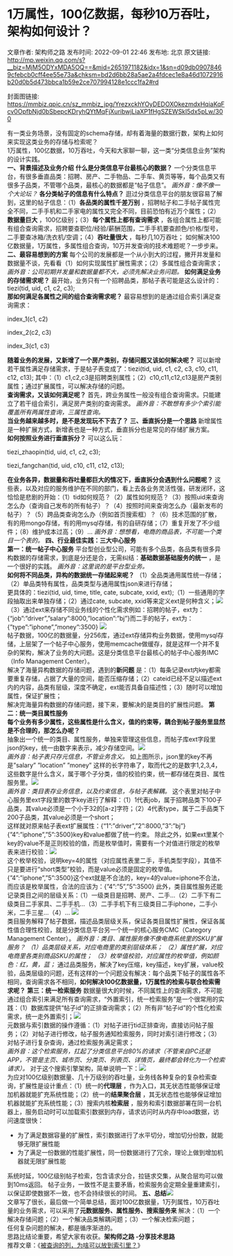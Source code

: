 # 1万属性，100亿数据，每秒10万吞吐，架构如何设计？

文章作者: 架构师之路
发布时间: 2022-09-01 22:46
发布地: 北京
原文链接: http://mp.weixin.qq.com/s?__biz=MjM5ODYxMDA5OQ==&mid=2651971182&idx=1&sn=d09db09078469cfebcb0cff4ee55e73a&chksm=bd2d6bb28a5ae2a4fdcec1e8a46d1072916b20d0b5d473bbca1b59e2ce707994128e1ccc1fa2#rd

封面图链接: https://mmbiz.qpic.cn/sz_mmbiz_jpg/YrezxckhYOyDEDOXOkezmdxHqiaKqFcv0OpfbNjd0bSbepcKDryhQYtMqFjXuribwjLiaXP1fHgSZEWSkI5dx5pLw/300

有一类业务场景，没有固定的schema存储，却有着海量的数据行数，架构上如何来实现这类业务的存储与检索呢？  
1万属性，100亿数据，10万吞吐，今天和大家聊一聊，这一类“分类信息业务”架构的设计实践。  
**一、背景描述及业务介绍** **什么是分类信息平台最核心的数据？**
一个分类信息平台，有很多垂直品类：招聘、房产、二手物品、二手车、黄页等等，每个品类又有很多子品类，不管哪个品类，最核心的数据都是“帖子信息”。
_画外音：像不像一个大论坛？_ **各分类帖子的信息有什么特点？** 逛过分类信息平台的朋友很容易了解到，这里的帖子信息：（1）**各品类的属性千差万别**
，招聘帖子和二手帖子属性完全不同，二手手机和二手家电的属性又完全不同，目前恐怕有近万个属性；（2）**数据量巨大**
，100亿级别；（3）**每个属性上都有查询需求**
，各组合属性上都可能有组合查询需求，招聘要查职位/经验/薪酬范围，二手手机要查颜色/价格/型号，二手要查冰箱/洗衣机/空调；（4）**吞吐量很大**
，每秒几10万吞吐； 如何解决100亿数据量，1万属性，多属性组合查询，10万并发查询的技术难题呢？一步步来。 **二、最容易想到的方案**
每个公司的发展都是一个从小到大的过程，撇开并发量和数据量不谈，先看看（1）如何实现属性扩展性需求；（2）多属性组合查询需求；
_画外音：公司初期并发量和数据量都不大，必须先解决业务问题。_ **如何满足业务的存储需求呢？**
最开始，业务只有一个招聘品类，那帖子表可能是这么设计的：tiezi(tid, uid, c1, c2, c3);  
**那如何满足各属性之间的组合查询需求呢？** 最容易想到的是通过组合索引满足查询需求：

index_1(c1, c2)

index_2(c2, c3)

index_3(c1, c3)

**随着业务的发展，又新增了一个房产类别，存储问题又该如何解决呢？** 可以新增若干属性满足存储需求，于是帖子表变成了：tiezi(tid, uid,
c1, c2, c3, c10, c11, c12, c13);
其中：（1）c1,c2,c3是招聘类别属性；（2）c10,c11,c12,c13是房产类别属性；通过扩展属性，可以解决存储的问题。  
**查询需求，又该如何满足呢？** 首先，跨业务属性一般没有组合查询需求。只能建立了若干组合索引，满足房产类别的查询需求。
_画外音：不敢想有多少个索引能覆盖所有两属性查询，三属性查询。_  
**当业务越来越多时，是不是发现玩不下去了？** **三、垂直拆分是一个思路**
新增属性是一种扩展方式，新增表也是一种方式，垂直拆分也是常见的存储扩展方案。  
**如何按照业务进行垂直拆分？** 可以这么玩：

tiezi_zhaopin(tid, uid, c1, c2, c3);

tiezi_fangchan(tid, uid, c10, c11, c12, c13);

  
**在业务各异，数据量和吞吐量都巨大的情况下，垂直拆分会遇到什么问题呢？**
这些表，以及对应的服务维护在不同的部门，看上去各业务灵活性强，研发闭环，这恰恰是悲剧的开始：（1）tid如何规范？（2）属性如何规范？（3）按照uid来查询怎么办（查询自己发布的所有帖子）？（4）按照时间来查询怎么办（最新发布的帖子）？（5）跨品类查询怎么办（例如首页搜索框）？（6）技术范围的扩散，有的用mongo存储，有的用mysql存储，有的自研存储；（7）重复开发了不少组件；（8）维护成本过高；（9）…
_画外音：想想看，电商的商品表，不可能一个类目一个表的。_ **四、行业最佳实践：三大中心服务**  
**第一：统一帖子中心服务** 平台型创业型公司，可能有多个品类，各品类有很多异构数据的存储需求，到底是分还是合，无需纠结：**基础数据基础服务的统一**
，是一个很好的实践。 _画外音：这里说的是平台型业务。_  
**如何将不同品类，异构的数据统一存储起来呢？** （1）全品类通用属性统一存储；（2）单品类特有属性，品类类型与通用属性json来进行存储；  
更具体的：tiezi(tid, uid, time, title, cate, subcate, xxid,
ext);（1）一些通用的字段抽取出来单独存储；（2）通过cate, subcate,
xxid等来定义ext是何种含义；![](https://mmbiz.qpic.cn/mmbiz_png/YrezxckhYOzQvxZXgOHJnOSicN3LWTAnHoMNeu8f2wnaZP6zrNWruwgNYx8sjk5Vmlscw5CBLwaRxhIXZgsnAeg/640?wx_fmt=png)  
（3）通过ext来存储不同业务线的个性化需求例如：招聘的帖子，ext为：{“job”:”driver”,”salary”:8000,”location”:”bj”}而二手的帖子，ext为：{”type”:”iphone”,”money”:3500}
![](https://mmbiz.qpic.cn/mmbiz_png/YrezxckhYOzQvxZXgOHJnOSicN3LWTAnHnEDLmgs5ic4dr2X6BS7dU928X2zAb214wYMa2O23XxoZyKJTCDMG7ag/640?wx_fmt=png)  
帖子数据，100亿的数据量，分256库，通过ext存储异构业务数据，使用mysql存储，上层架了一个帖子中心服务，使用memcache做缓存，就是这样一个并不复杂的架构，解决了业务的大问题。这是分类信息平台最核心的帖子中心服务IMC（Info
Management Center）。  
解决了海量异构数据的存储问题，遇到的**新问题**
是：（1）每条记录ext内key都需要重复存储，占据了大量的空间，能否压缩存储；（2）cateid已经不足以描述ext内的内容，品类有层级，深度不确定，ext能否具备自描述性；（3）随时可以增加属性，保证扩展性；  
解决完海量异构数据的存储问题，接下来，要解决的是类目的扩展性问题。 **第二：统一类目属性服务**  
**每个业务有多少属性，这些属性是什么含义，值的约束等，****耦合到帖子服务里****显然是不合理的，那怎么办呢？**  
抽象出一个统一的类目、属性服务，单独来管理这些信息，而帖子库ext字段里json的key，统一由数字来表示，减少存储空间。![](https://mmbiz.qpic.cn/mmbiz_png/YrezxckhYOzQvxZXgOHJnOSicN3LWTAnHRKJOFkLMWhj1wruQamic8SeXwKLEkV5quswPwn8gxLibMVicC2a7v9k1Q/640?wx_fmt=png)  
 _画外音：帖子表只存元信息，不管业务含义。_ 如上图所示，json里的key不再是”salary” ”location” ”money”
这样的长字符串了，取而代之的是数字1,2,3,4，这些数字是什么含义，属于哪个子分类，值的校验约束，统一都存储在类目、属性服务里。![](https://mmbiz.qpic.cn/mmbiz_png/YrezxckhYOzQvxZXgOHJnOSicN3LWTAnH2evk17wDsW2JTCHn4EovuXFuUAKr2mPIImGItJicialydSUNic4IoIDFA/640?wx_fmt=jpeg)  
 _画外音：类目表存业务信息，以及约束信息，与帖子表解耦。_
这个表里对帖子中心服务里ext字段里的数字key进行了解释：（1）1代表job，属于招聘品类下100子品类，其value必须是一个小于32的[a-z]字符；（2）4代表type，属于二手品类下200子品类，其value必须是一个short；  
这样就对原来帖子表ext扩展属性：{“1”:”driver”,”2”:8000,”3”:”bj”}{”4”:”iphone”,”5”:3500}key和value都做了统一约束。
除此之外，如果ext里某个key的value不是正则校验的值，而是枚举值时，需要有一个对值进行限定的枚举表来进行校验：![](https://mmbiz.qpic.cn/mmbiz_png/YrezxckhYOzQvxZXgOHJnOSicN3LWTAnHQ8WQCNibRibJZYjkKk495vjgAGHO45IehVlibw8jChg71EnE3rledg15w/640?wx_fmt=png)  
这个枚举校验，说明key=4的属性（对应属性表里二手，手机类型字段），其值不只是要进行“short类型”校验，而是value必须是固定的枚举值。{”4”:”iphone”,”5”:3500}这个ext就是不合法的，key=4的value=iphone不合法，而应该是枚举属性，合法的应该为：{”4”:”5”,”5”:3500}
此外，类目属性服务还能记录类目之间的层级关系：（1）一级类目是招聘、房产、二手…（2）二手下有二级类目二手家具、二手手机…（3）二手手机下有三级类目二手iphone，二手小米，二手三星…（4）…
![](https://mmbiz.qpic.cn/mmbiz_png/YrezxckhYOzQvxZXgOHJnOSicN3LWTAnH1Tn4VpDrj0e9okJJLMXBxv547Y9XKxjgOW8SQzlVYcWd7aumYt8DDQ/640?wx_fmt=png)  
类目服务解释了帖子数据，描述品类层级关系，保证各类目属性扩展性，保证各属性值合理性校验，就是分类信息平台另一个统一的核心服务CMC（Category
Management Center）。  _画外音：类目、属性服务像不像电商系统里的SKU扩展服务？_ _（1）品类层级关系，对应电商里的类别层级体系；_
_（2）属性扩展，对应电商里各类别商品SKU的属性；_ _（3）枚举值校验，对应属性的枚举值，例如颜色：红，黄，蓝；_
通过品类服务，解决了key压缩，key描述，key扩展，value校验，品类层级的问题，还有这样的一个问题没有解决：每个品类下帖子的属性各不相同，查询需求各不相同，**如何解决100亿数据量，1万属性的检索与联合检索需求呢？**
**第三：统一检索服务**
数据量很大的时候，不同属性上的查询需求，不可能通过组合索引来满足所有查询需求，“外置索引，统一检索服务”是一个很常用的实践：（1）数据库提供“帖子id”的正排查询需求；（2）所有非“帖子id”的个性化检索需求，统一走外置索引；![](https://mmbiz.qpic.cn/mmbiz_png/YrezxckhYOzQvxZXgOHJnOSicN3LWTAnHvCehNfWP0LxXftf8g6ocSqWjFic9EyQMHJOkg7erJQNqAmXgu7vq8Ew/640?wx_fmt=png)  
元数据与索引数据的操作遵循：（1）对帖子进行tid正排查询，直接访问帖子服务；（2）对帖子进行修改，帖子服务通知检索服务，同时对索引进行修改；（3）对帖子进行复杂查询，通过检索服务满足需求；  
_画外音：这个检索服务，扛起了分类信息平台80%的请求（不管来自PC还是APP，不管是主页、城市页、分类页、列表页、详情页，最终都会转化为一个检索请求）。_
对于这个搜索引擎架构，简单说明一下：![](https://mmbiz.qpic.cn/mmbiz_png/YrezxckhYOzQvxZXgOHJnOSicN3LWTAnHq0FdfZ6ROpzMH02xoxkdWk2xBpNUjtAd4yMNibmarJrV5s4Eb5icIF8g/640?wx_fmt=jpeg)  
为应对100亿级别数据量、几十万级别的吞吐量，业务线各种复杂的复杂检索查询，扩展性是设计重点：（1）统一的**代理层**
，作为入口，其无状态性能够保证增加机器就能扩充系统性能；（2）统一的**结果聚合层**
，其无状态性也能够保证增加机器就能扩充系统性能；（3）搜索内核**检索层**
，服务和索引数据部署在同一台机器上，服务启动时可以加载索引数据到内存，请求访问时从内存中load数据，访问速度很快：

  * 为了满足数据容量的扩展性，索引数据进行了水平切分，增加切分份数，就能够无限扩展性能
  * 为了满足一份数据的性能扩展性，同一份数据进行了冗余，理论上做到增加机器就无限扩展性能

系统时延，100亿级别帖子检索，包含请求分合，拉链求交集，从聚合层均可以做到10ms返回。
帖子业务，一致性不是主要矛盾，检索服务会定期全量重建索引，以保证即使数据不一致，也不会持续很长的时间。
**五、总结**![](https://mmbiz.qpic.cn/mmbiz_png/YrezxckhYOzQvxZXgOHJnOSicN3LWTAnHtw21jXBgUrbBInfdI2EMaWNwYvU3G3R0lSscckXSRvVR3icAwEm5V9g/640?wx_fmt=png)  
文章写了很长，最后做一个简单总结，面对100亿数据量，1万列属性，10万吞吐量的业务需求，可以采用了**元数据服务、属性服务、搜索服务来**
解决：（1）一个解决存储问题；（2）一个解决品类解耦问题；（3）一个解决检索问题；  
任何复杂问题的解决，都是循序渐进的。  
思路比结论重要，希望大家有收获。****架构师之路** -分享技术思路**  
推荐文章：《[被查询的列，为啥可以放到索引里？](http://mp.weixin.qq.com/s?__biz=MjM5ODYxMDA5OQ==&mid=2651971103&idx=1&sn=1228bc31783bc9121827e153dfa12fcf&chksm=bd2d6bc38a5ae2d5c74151a34f063d85092c9ce8108ea5e4366949912ef4012e8b3b31712176&scene=21#wechat_redirect)》

